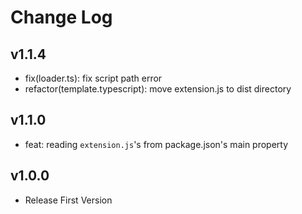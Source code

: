 # Change Log


## v1.1.4

- fix(loader.ts): fix script path error
- refactor(template.typescript): move extension.js to dist directory

## v1.1.0

- feat: reading `extension.js`'s from package.json's main property 

## v1.0.0

-  Release First Version